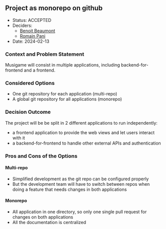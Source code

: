## Project as monorepo on github

* Status: ACCEPTED
* Deciders:
  * [Benoit Beaumont](mailto:benoit.beaumont97@gmail.com)
  * [Romain Pani](mailto:romainpanii@gmail.com)
* Date: 2024-02-13

### Context and Problem Statement

Musigame will consist in multiple applications, including backend-for-frontend and a frontend.

### Considered Options
* One git repository for each application (multi-repo)
* A global git repository for all applications (monorepo)

### Decision Outcome

The project will be be split in 2 different applications to run independently:

* a frontend application to provide the web views and let users interact with it
* a backend-for-frontend to handle other external APIs and authentication

### Pros and Cons of the Options

#### Multi-repo

* Simplified development as the git repo can be configured properly
* But the development team will have to switch between repos when doing a feature that needs changes in both applications

#### Monorepo

* All application in one directory, so only one single pull request for changes on both applications
* All the documentation is centralized
